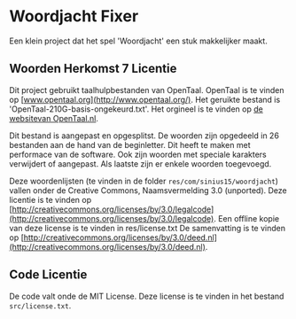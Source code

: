 Woordjacht Fixer
====

Een klein project dat het spel 'Woordjacht' een stuk makkelijker maakt.

Woorden Herkomst 7 Licentie
-----
Dit project gebruikt taalhulpbestanden van OpenTaal. OpenTaal is te vinden op [www.opentaal.org](http://www.opentaal.org/). Het geruikte bestand is 'OpenTaal-210G-basis-ongekeurd.txt'. Het orgineel is te vinden op [de websitevan OpenTaal.nl](http://www.opentaal.org/bestanden).

Dit bestand is aangepast en opgesplitst. De woorden zijn opgedeeld in 26 bestanden aan de hand van de beginletter. Dit heeft te maken met performace van de software.  Ook zijn woorden met speciale karakters verwijdert of aangepast. Als laatste zijn er enkele woorden toegevoegd.

Deze woordenlijsten (te vinden in de folder ``res/com/sinius15/woordjacht``) vallen onder de Creative Commons, Naamsvermelding 3.0 (unported). Deze licentie is te vinden op [http://creativecommons.org/licenses/by/3.0/legalcode](http://creativecommons.org/licenses/by/3.0/legalcode). Een offline kopie van deze license is te vinden in res/license.txt De samenvatting is te vinden op [http://creativecommons.org/licenses/by/3.0/deed.nl](http://creativecommons.org/licenses/by/3.0/deed.nl).

Code Licentie
----
De code valt onde de MIT License. Deze license is te vinden in het bestand ``src/license.txt``.
